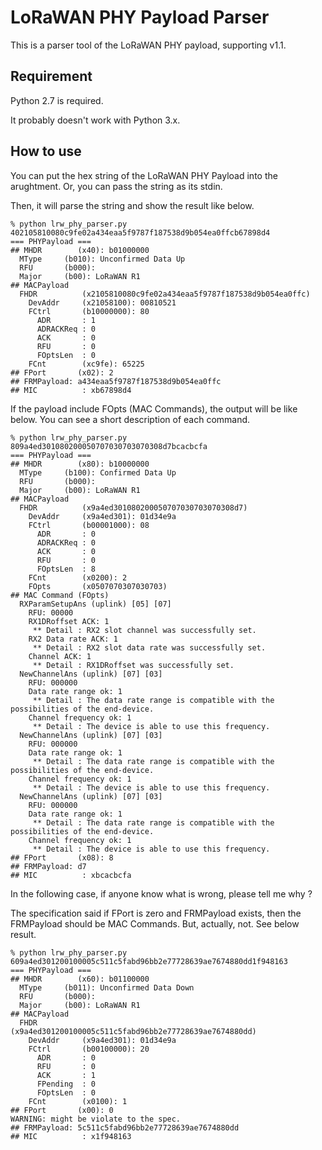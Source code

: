 LoRaWAN PHY Payload Parser
==========================

This is a parser tool of the LoRaWAN PHY payload, supporting v1.1.

## Requirement

Python 2.7 is required.

It probably doesn't work with Python 3.x.

## How to use

You can put the hex string of the LoRaWAN PHY Payload into the arughtment.
Or, you can pass the string as its stdin.

Then, it will parse the string and show the result like below.

    % python lrw_phy_parser.py 402105810080c9fe02a434eaa5f9787f187538d9b054ea0ffcb67898d4
    === PHYPayload ===
    ## MHDR        (x40): b01000000
      MType     (b010): Unconfirmed Data Up
      RFU       (b000):
      Major     (b00): LoRaWAN R1
    ## MACPayload
      FHDR          (x2105810080c9fe02a434eaa5f9787f187538d9b054ea0ffc)
        DevAddr     (x21058100): 00810521
        FCtrl       (b10000000): 80
          ADR       : 1
          ADRACKReq : 0
          ACK       : 0
          RFU       : 0
          FOptsLen  : 0
        FCnt        (xc9fe): 65225
    ## FPort       (x02): 2
    ## FRMPayload: a434eaa5f9787f187538d9b054ea0ffc
    ## MIC          : xb67898d4

If the payload include FOpts (MAC Commands), the output will be like below.
You can see a short description of each command.

    % python lrw_phy_parser.py 809a4ed301080200050707030703070308d7bcacbcfa
    === PHYPayload ===
    ## MHDR        (x80): b10000000
      MType     (b100): Confirmed Data Up
      RFU       (b000):
      Major     (b00): LoRaWAN R1
    ## MACPayload
      FHDR          (x9a4ed301080200050707030703070308d7)
        DevAddr     (x9a4ed301): 01d34e9a
        FCtrl       (b00001000): 08
          ADR       : 0
          ADRACKReq : 0
          ACK       : 0
          RFU       : 0
          FOptsLen  : 8
        FCnt        (x0200): 2
        FOpts       (x0507070307030703)
    ## MAC Command (FOpts)
      RXParamSetupAns (uplink) [05] [07]
        RFU: 00000
        RX1DRoffset ACK: 1
         ** Detail : RX2 slot channel was successfully set.
        RX2 Data rate ACK: 1
         ** Detail : RX2 slot data rate was successfully set.
        Channel ACK: 1
         ** Detail : RX1DRoffset was successfully set.
      NewChannelAns (uplink) [07] [03]
        RFU: 000000
        Data rate range ok: 1
         ** Detail : The data rate range is compatible with the possibilities of the end-device.
        Channel frequency ok: 1
         ** Detail : The device is able to use this frequency.
      NewChannelAns (uplink) [07] [03]
        RFU: 000000
        Data rate range ok: 1
         ** Detail : The data rate range is compatible with the possibilities of the end-device.
        Channel frequency ok: 1
         ** Detail : The device is able to use this frequency.
      NewChannelAns (uplink) [07] [03]
        RFU: 000000
        Data rate range ok: 1
         ** Detail : The data rate range is compatible with the possibilities of the end-device.
        Channel frequency ok: 1
         ** Detail : The device is able to use this frequency.
    ## FPort       (x08): 8
    ## FRMPayload: d7
    ## MIC          : xbcacbcfa

In the following case, if anyone know what is wrong, please tell me why ?

The specification said if FPort is zero and FRMPayload exists,
then the FRMPayload should be MAC Commands.
But, actually, not.  See below result.

    % python lrw_phy_parser.py 609a4ed301200100005c511c5fabd96bb2e77728639ae7674880dd1f948163
    === PHYPayload ===
    ## MHDR        (x60): b01100000
      MType     (b011): Unconfirmed Data Down
      RFU       (b000):
      Major     (b00): LoRaWAN R1
    ## MACPayload
      FHDR          (x9a4ed301200100005c511c5fabd96bb2e77728639ae7674880dd)
        DevAddr     (x9a4ed301): 01d34e9a
        FCtrl       (b00100000): 20
          ADR       : 0
          RFU       : 0
          ACK       : 1
          FPending  : 0
          FOptsLen  : 0
        FCnt        (x0100): 1
    ## FPort       (x00): 0
    WARNING: might be violate to the spec.
    ## FRMPayload: 5c511c5fabd96bb2e77728639ae7674880dd
    ## MIC          : x1f948163

